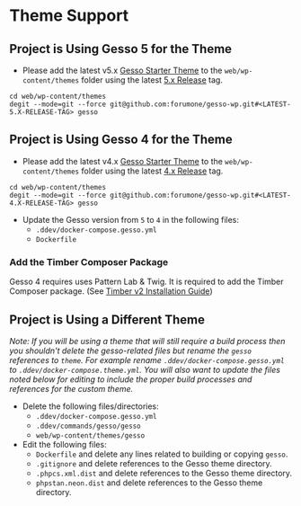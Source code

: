 # Theme Support

## Project is Using Gesso 5 for the Theme

- Please add the latest v5.x [Gesso Starter Theme](https://github.com/forumone/gesso-wp) to the `web/wp-content/themes` folder using the latest [5.x Release](https://github.com/forumone/gesso-wp/releases) tag.
```shell
cd web/wp-content/themes
degit --mode=git --force git@github.com:forumone/gesso-wp.git#<LATEST-5.X-RELEASE-TAG> gesso
```

## Project is Using Gesso 4 for the Theme

- Please add the latest v4.x [Gesso Starter Theme](https://github.com/forumone/gesso-wp) to the `web/wp-content/themes` folder using the latest [4.x Release](https://github.com/forumone/gesso-wp/releases) tag.
```shell
cd web/wp-content/themes
degit --mode=git --force git@github.com:forumone/gesso-wp.git#<LATEST-4.X-RELEASE-TAG> gesso
```

- Update the Gesso version from `5` to `4` in the following files:
  - `.ddev/docker-compose.gesso.yml`
  - `Dockerfile`

### Add the Timber Composer Package

Gesso 4 requires uses Pattern Lab & Twig. It is required to add the Timber Composer package. (See [Timber v2 Installation Guide](https://timber.github.io/docs/v2/installation/))

## Project is Using a Different Theme

_Note: If you will be using a theme that will still require a build process then you shouldn't delete the gesso-related files but rename the `gesso` references to `theme`. For example rename `.ddev/docker-compose.gesso.yml` to `.ddev/docker-compose.theme.yml`. You will also want to update the files noted below for editing to include the proper build processes and references for the custom theme._

- Delete the following files/directories:
  - `.ddev/docker-compose.gesso.yml`
  - `.ddev/commands/gesso/gesso`
  - `web/wp-content/themes/gesso`
- Edit the following files:
  - `Dockerfile` and delete any lines related to building or copying `gesso`.
  - `.gitignore` and delete references to the Gesso theme directory.
  - `.phpcs.xml.dist` and delete references to the Gesso theme directory.
  - `phpstan.neon.dist` and delete references to the Gesso theme directory.

